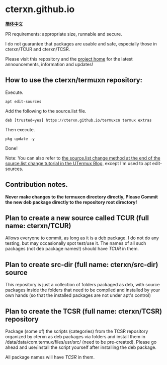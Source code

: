 # cterxn.github.io
**[简体中文](https://github.com/cterxn/cterxn.github.io/blob/main/README.md)**  

PR requirements: appropriate size, runnable and secure.

I do not guarantee that packages are usable and safe, especially those in cterxn/TCUR and cterxn/TCSR.

Please visit this repository and the [project home](https://cterxn.github.io) for the latest announcements, information and updates!

## How to use the cterxn/termuxn repository:

Execute.

`
apt edit-sources
`

Add the following to the source.list file.

`
deb [trusted=yes] https://cterxn.github.io/termuxcn termux extras
`

Then execute.

`
pkg update -y
`

Done!

Note: You can also refer to [the source.list change method at the end of the source.list change tutorial in the UTermux Blog](https://blog.utermux.eu.org/ut/changerepo.html#cterxn), except I'm used to apt edit-sources.

## Contribution notes.

**Never make changes to the termuxcn directory directly, Please Commit the new deb package directly to the repository root directory!**



## Plan to create a new source called TCUR (full name: cterxn/TCUR)

Allows everyone to commit, as long as it is a deb package. I do not do any testing, but may occasionally spot test/use it. The names of all such packages (not deb package names!) should have *TCUR* in them.

## Plan to create src-dir (full name: cterxn/src-dir) source

This repository is just a collection of folders packaged as deb, with source packages inside the folders that need to be compiled and installed by your own hands (so that the installed packages are not under apt's control)

## Plan to create the TCSR (full name: cterxn/TCSR) repository

Package (some of) the scripts (categories) from the TCSR repository organized by cterxn as deb packages via folders and install them in /data/data/com.termux/files/usr/src/ (need to be pre-created). Please go ahead and use/install the script yourself after installing the deb package.

All package names will have *TCSR* in them.
